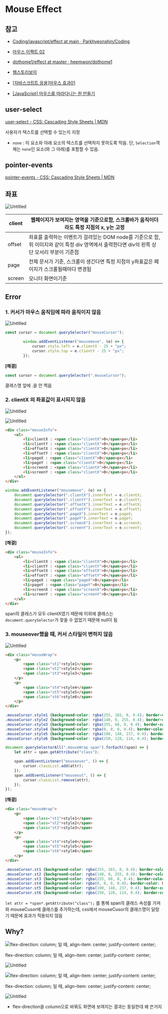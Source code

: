 # Mouse Effect

## 참고

* [Coding/javascript/effect at main · Parkhyeonshin/Coding](https://github.com/Parkhyeonshin/Coding/tree/main/javascript/effect)

* [마우스 이펙트 02](https://parkhyeonshin.github.io/Coding/javascript/effect/mouseEffect01.html)

* [dothome1/effect at master · heemwon/dothome1](https://github.com/heemwon/dothome1/tree/master/effect)

* [웹스토리보이](https://heemwon.github.io/dothome1/effect/mouseEffect.html)

* [[자바스크립트 응용]마우스 효과01](https://sshin4882.tistory.com/99)

* [[JavaScript] 마우스를 따라다니는 원 만들기](https://stickode.tistory.com/318)

## **user-select**

[user-select - CSS: Cascading Style Sheets | MDN](https://developer.mozilla.org/ko/docs/Web/CSS/user-select)

사용자가 텍스트를 선택할 수 있는지 지정

- `none` : 이 요소와 아래 요소의 텍스트를 선택하지 못하도록 막음. 단, `Selection`객체는 `none`인 요소(와 그 아래)를 포함할 수 있음.

## pointer-events

[pointer-events - CSS: Cascading Style Sheets | MDN](https://developer.mozilla.org/ko/docs/Web/CSS/pointer-events)

## 좌표

![Untitled](README_img/Untitled.png)

| client | 웹페이지가 보여지는 영역을 기준으로함, 스크롤바가 움직이더라도 특정 지점의 x, y는 고정 |
| --- | --- |
| offset | 좌표를 출력하는 이벤트가 걸려있는 DOM node를 기준으로 함, 위 이미지와 같이 특정 div 영역에서 출력한다면 div의 왼쪽 상단 모서리 부분이 기준점 |
| page | 전체 문서가 기준, 스크롤이 생긴다면 특정 지점의 y좌표값은 페이지가 스크롤될때마다 변경됨 |
| screen | 모니터 화면이기준 |

## Error

### 1. **커서가 마우스 움직임에 따라 움직이지 않음**

![Untitled](README_img/Untitled%201.png)

```jsx
const cursor = document.querySelector("mouseCursor");

        window.addEventListener("mousemove", (e) => {
            cursor.style.left = e.clientX - 25 + "px";
            cursor.style.top = e.clientY - 25 + "px";
        });
```

**[해결]**

```jsx
const cursor = document.querySelector(".mouseCursor");
```

클래스명 앞에 .을 안 찍음

### 2. clientX 외 좌표값이 표시되지 않음

![Untitled](README_img/Untitled%202.png)

![Untitled](README_img/Untitled%203.png)

```html
<div class="mouseInfo">
    <ul>
        <li>clientX : <span class="clientX">0</span>px</li>
        <li>clientY : <span class="clientX">0</span>px</li>
        <li>offsetX : <span class="clientX">0</span>px</li>
        <li>offsetY : <span class="clientX">0</span>px</li>
        <li>pageX : <span class="clientX">0</span>px</li>
        <li>pageY : <span class="clientX">0</span>px</li>
        <li>screenX : <span class="clientX">0</span>px</li>
        <li>screenY : <span class="clientX">0</span>px</li>
    </ul>
</div>
```

```jsx
window.addEventListener("mousemove", (e) => {
    document.querySelector(".clientX").innerText = e.clientX;
    document.querySelector(".clientY").innerText = e.clientY;
    document.querySelector(".offsetX").innerText = e.offsetX;
    document.querySelector(".offsetY").innerText = e.offsetY;
    document.querySelector(".pageX").innerText = e.pageX;
    document.querySelector(".pageY").innerText = e.pageY;
    document.querySelector(".screenX").innerText = e.screenX;
    document.querySelector(".screenY").innerText = e.screenY;
});
```

**[해결]**

```html
<div class="mouseInfo">
    <ul>
        <li>clientX : <span class="clientX">0</span>px</li>
        <li>clientY : <span class="clientY">0</span>px</li>
        <li>offsetX : <span class="offsetX">0</span>px</li>
        <li>offsetY : <span class="offsetY">0</span>px</li>
        <li>pageX : <span class="pageX">0</span>px</li>
        <li>pageY : <span class="pageY">0</span>px</li>
        <li>screenX : <span class="screenX">0</span>px</li>
        <li>screenY : <span class="screenY">0</span>px</li>
    </ul>
</div>
```

span의 클래스가 모두 clientX였기 때문에 이외에 클래스는 `document.querySelector`가 찾을 수 없었기 때문에 null이 됨

### 3. mouseover했을 때, 커서 스타일이 변하지 않음

![Untitled](README_img/Untitled%204.png)

```html
<div class="mouseWrap">
    <p>
        <span class="st1">style1</span>
        <span class="st2">style2</span>
        <span class="st3">style3</span>
    </p>
    <p>
        <span class="st4">style4</span>
        <span class="st5">style5</span>
        <span class="st6">style6</span>
    </p>
</div>
```

```css
.mouseCursor.style1 {background-color: rgba(255, 165, 0, 0.4); border-color: orange;}
.mouseCursor.style2 {background-color: rgba(140, 0, 255, 0.4); border-color: rgb(140, 0, 255); transform: scale(2) rotateX(720deg);}
.mouseCursor.style3 {background-color: rgba(255, 68, 0, 0.4); border-color: snow; transform: scale(1.5) rotateY(180deg);}
.mouseCursor.style4 {background-color: rgba(0, 0, 0, 0.4); border-color: bisque; transform: scale(5) skew(-20deg);}
.mouseCursor.style5 {background-color: rgba(100, 148, 237, 0.4); border-color: lemonchiffon;}
.mouseCursor.style6 {background-color: rgba(250, 128, 114, 0.4); border-color: aquamarine;}
```

```jsx
document.querySelectorAll(".mouseWrap span").forEach((span) => {
    let attr = span.getAttribute("class");

    span.addEventListener("mouseover", () => {
        cursor.classList.add(attr);
    });
    span.addEventListener("mouseout", () => {
        cursor.classList.remove(attr);
    });
});
```

**[해결]**

```html
<div class="mouseWrap">
    <p>
        <span class="st1">style1</span>
        <span class="st2">style2</span>
        <span class="st3">style3</span>
    </p>
    <p>
        <span class="st4">style4</span>
        <span class="st5">style5</span>
        <span class="st6">style6</span>
    </p>
</div>
```

```css
.mouseCursor.st1 {background-color: rgba(255, 165, 0, 0.4); border-color: orange;}
.mouseCursor.st2 {background-color: rgba(140, 0, 255, 0.4); border-color: rgb(140, 0, 255); transform: scale(2) rotateX(720deg);}
.mouseCursor.st3 {background-color: rgba(255, 68, 0, 0.4); border-color: snow; transform: scale(1.5) rotateY(180deg);}
.mouseCursor.st4 {background-color: rgba(0, 0, 0, 0.4); border-color: bisque; transform: scale(5) skew(-20deg);}
.mouseCursor.st5 {background-color: rgba(100, 148, 237, 0.4); border-color: lemonchiffon;}
.mouseCursor.st6 {background-color: rgba(250, 128, 114, 0.4); border-color: aquamarine;}
```

`let attr = *span*.getAttribute("class");` 를 통해 span의 클래스 속성를 가져와 mouseCusor에 클래스를 추가하는데, css에서 mouseCusor의 클래스명이 달랐기 때문에 효과가 적용되지 않음

## Why?

![flex-direction: column; 일 때, align-item: center; justify-content: center;](README_img/Untitled%205.png)

flex-direction: column; 일 때, align-item: center; justify-content: center;

![Untitled](README_img/Untitled%206.png)

![flex-direction: column; 일 때, align-item: center; justify-content: center;](README_img/Untitled%207.png)

flex-direction: column; 일 때, align-item: center; justify-content: center;

![Untitled](README_img/Untitled%208.png)

- flex-direction을 column으로 바꿔도 화면에 보여지는 결과는 동일한데 왜 쓴거지
